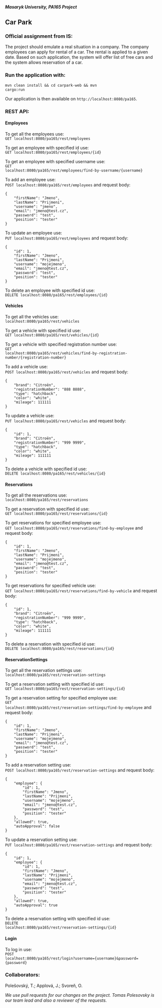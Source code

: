 ##### Masaryk University, PA165 Project

## Car Park
### Official assignment from IS:
The project should emulate a real situation in a company. The company employees can apply for rental of a car. The rental is applied to a given date. Based on such application, the system will offer list of free cars and the system allows reservation of a car.

### Run the application with:
<code>mvn clean install && cd carpark-web && mvn cargo:run</code>

Our application is then available on
<code>http://localhost:8080/pa165</code>.

### REST API:
#### Employees
To get all the employees use:  
<code>GET localhost:8080/pa165/rest/employees</code>

To get an employee with specified id use:  
<code>GET localhost:8080/pa165/rest/employees/{id}</code>

To get an employee with specified username use:  
<code>GET localhost:8080/pa165/rest/employees/find-by-username/{username}</code>

To add an employee use:  
<code>POST localhost:8080/pa165/rest/employees</code>
and request body:  
```
{  
    "firstName": "Jmeno",  
    "lastName": "Prijmeni",  
    "username": "jmeno",  
    "email": "jmeno@test.cz",  
    "password": "test",  
    "position": "tester"     
}
```

To update an employee use:  
<code>PUT localhost:8080/pa165/rest/employees</code>
and request body:  
```
{
    "id": 1,
    "firstName": "Jmeno",
    "lastName": "Prijmeni",
    "username": "mojejmeno",
    "email": "jmeno@test.cz",
    "password": "test",    
    "position": "tester"
}
```

To delete an employee with specified id use:  
<code>DELETE localhost:8080/pa165/rest/employees/{id}</code>

#### Vehicles
To get all the vehicles use:  
<code>localhost:8080/pa165/rest/vehicles</code>

To get a vehicle with specified id use:  
<code>GET localhost:8080/pa165/rest/vehicles/{id}</code>

To get a vehicle with specified registration number use:  
<code>GET localhost:8080/pa165/rest/vehicles/find-by-registration-number/{registration-number}</code>

To add a vehicle use:  
<code>POST localhost:8080/pa165/rest/vehicles</code>
and request body:  
```
{
    "brand": "Citroën",
    "registrationNumber": "888 8888",
    "type": "hatchback",
    "color": "white",
    "mileage": 111111
}
```

To update a vehicle use:  
<code>PUT localhost:8080/pa165/rest/vehicles</code>
and request body:  
```
{
    "id": 1,
    "brand": "Citroën",
    "registrationNumber": "999 9999",
    "type": "hatchback",
    "color": "white",
    "mileage": 111111
}
```

To delete a vehicle with specified id use:  
<code>DELETE localhost:8080/pa165/rest/vehicles/{id}</code>

#### Reservations
To get all the reservations use:  
<code>localhost:8080/pa165/rest/reservations</code>

To get a reservation with specified id use:  
<code>GET localhost:8080/pa165/rest/reservations/{id}</code>

To get reservations for specified employee use:  
<code>GET localhost:8080/pa165/rest/reservations/find-by-employee</code>
and request body:  
```
{
    "id": 1,
    "firstName": "Jmeno",
    "lastName": "Prijmeni",
    "username": "mojejmeno",
    "email": "jmeno@test.cz",
    "password": "test",    
    "position": "tester"
}
```

To get reservations for specified vehicle use:  
<code>GET localhost:8080/pa165/rest/reservations/find-by-vehicle</code>
and request body:  
```
{
    "id": 1,
    "brand": "Citroën",
    "registrationNumber": "999 9999",
    "type": "hatchback",
    "color": "white",
    "mileage": 111111
}
```

To delete a reservation with specified id use:  
<code>DELETE localhost:8080/pa165/rest/reservations/{id}</code>

#### ReservationSettings
To get all the reservation settings use:  
<code>localhost:8080/pa165/rest/reservation-settings</code>

To get a reservation setting with specified id use:  
<code>GET localhost:8080/pa165/rest/reservation-settings/{id}</code>

To get a reservation setting for specified employee use:  
<code>GET localhost:8080/pa165/rest/reservation-settings/find-by-employee</code>
and request body:  
```
{
    "id": 1,
    "firstName": "Jmeno",
    "lastName": "Prijmeni",
    "username": "mojejmeno",
    "email": "jmeno@test.cz",
    "password": "test",    
    "position": "tester"
}
```

To add a reservation setting use:  
<code>POST localhost:8080/pa165/rest/reservation-settings</code>
and request body:  
```
{
    "employee": {
        "id": 1,
        "firstName": "Jmeno",
        "lastName": "Prijmeni",
        "username": "mojejmeno",
        "email": "jmeno@test.cz",
        "password": "test",    
        "position": "tester"
    },
    "allowed": true,
    "autoApproval": false
}
```

To update a reservation setting use:  
<code>PUT localhost:8080/pa165/rest/reservation-settings</code>
and request body:  
```
{
    "id": 1,
    "employee": {
        "id": 1,
        "firstName": "Jmeno",
        "lastName": "Prijmeni",
        "username": "mojejmeno",
        "email": "jmeno@test.cz",
        "password": "test",    
        "position": "tester"
    },
    "allowed": true,
    "autoApproval": true
}
```

To delete a reservation setting with specified id use:  
<code>DELETE localhost:8080/pa165/rest/reservation-settings/{id}</code>

#### Login
To log in use:  
<code>POST localhost:8080/pa165/rest/login?username={username}&password={password}</code>

### Collaborators:
Polešovský, T.;
Applová, J.;
Svoreň, O.

*We use pull requests for our changes on the project. Tomas Polesovsky is our team lead and also a reviewer of the requests.*
